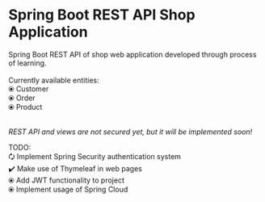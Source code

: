 # Spring Boot REST API Shop Application
Spring Boot REST API of shop web application developed through process of learning. <br />
<br />
Currently available entities: <br />
⦿ Customer <br />
⦿ Order <br />
⦿ Product <br />
<br />

<i>REST API and views are not secured yet, but it will be implemented soon! </i> <br />

TODO: <br />
🗘 Implement Spring Security authentication system <br />
✔️ Make use of Thymeleaf in web pages <br />
⦿ Add JWT functionality to project <br />
⦿ Implement usage of Spring Cloud <br />
